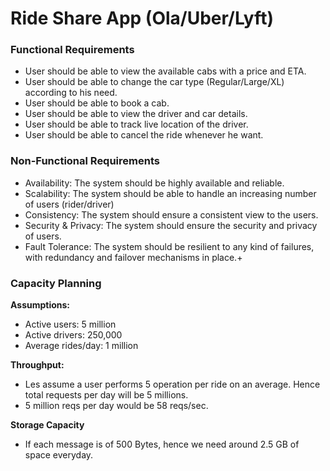# Ride Share App (Ola/Uber/Lyft)

### Functional Requirements
- User should be able to view the available cabs with a price and ETA.
- User should be able to change the car type (Regular/Large/XL) according to his need.
- User should be able to book a cab.
- User should be able to view the driver and car details.
- User should be able to track live location of the driver.
- User should be able to cancel the ride whenever he want.

### Non-Functional Requirements
- Availability: The system should be highly available and reliable.
- Scalability: The system should be able to handle an increasing number of users (rider/driver)
- Consistency: The system should ensure a consistent view to the users.
- Security & Privacy: The system should ensure the security and privacy of users.
- Fault Tolerance: The system should be resilient to any kind of failures, with redundancy and failover mechanisms in place.+

### Capacity Planning
**Assumptions:**
- Active users: 5 million
- Active drivers: 250,000
- Average rides/day: 1 million

**Throughput:**
- Les assume a user performs 5 operation per ride on an average. Hence total requests per day will be 5 millions.
- 5 million reqs per day would be 58 reqs/sec.

**Storage Capacity**
- If each message is of 500 Bytes, hence we need around 2.5 GB of space everyday.

